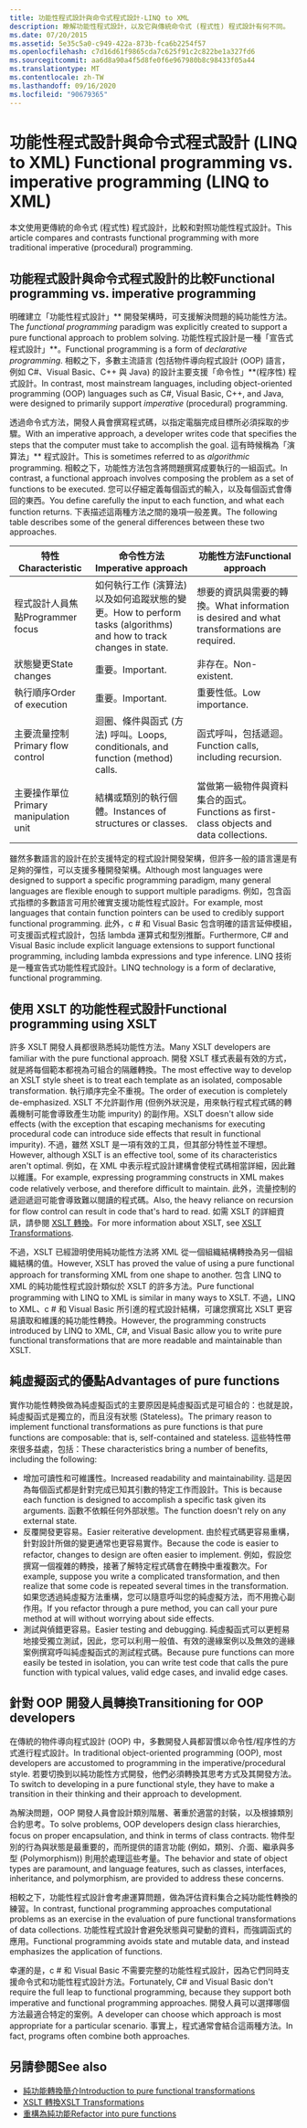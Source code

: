 ```yaml
---
title: 功能性程式設計與命令式程式設計-LINQ to XML
description: 瞭解功能性程式設計，以及它與傳統命令式 (程式性) 程式設計有何不同。
ms.date: 07/20/2015
ms.assetid: 5e35c5a0-c949-422a-873b-fca6b2254f57
ms.openlocfilehash: c7d16d61f9865cda7c625f91c2c822be1a327fd6
ms.sourcegitcommit: aa6d8a90a4f5d8fe0f6e967980b8c98433f05a44
ms.translationtype: MT
ms.contentlocale: zh-TW
ms.lasthandoff: 09/16/2020
ms.locfileid: "90679365"
---
```

# <a name="functional-programming-vs-imperative-programming-linq-to-xml"></a><span data-ttu-id="e3ba1-103">功能性程式設計與命令式程式設計 (LINQ to XML) </span><span class="sxs-lookup"><span data-stu-id="e3ba1-103">Functional programming vs. imperative programming (LINQ to XML)</span></span>

<span data-ttu-id="e3ba1-104">本文使用更傳統的命令式 (程式性) 程式設計，比較和對照功能性程式設計。</span><span class="sxs-lookup"><span data-stu-id="e3ba1-104">This article compares and contrasts functional programming with more traditional imperative (procedural) programming.</span></span>

## <a name="functional-programming-vs-imperative-programming"></a><span data-ttu-id="e3ba1-105">功能程式設計與命令式程式設計的比較</span><span class="sxs-lookup"><span data-stu-id="e3ba1-105">Functional programming vs. imperative programming</span></span>

<span data-ttu-id="e3ba1-106">明確建立「功能性程式設計」\*\* 開發架構時，可支援解決問題的純功能性方法。</span><span class="sxs-lookup"><span data-stu-id="e3ba1-106">The *functional programming* paradigm was explicitly created to support a pure functional approach to problem solving.</span></span> <span data-ttu-id="e3ba1-107">功能性程式設計是一種「宣告式程式設計」\*\*。</span><span class="sxs-lookup"><span data-stu-id="e3ba1-107">Functional programming is a form of *declarative programming*.</span></span> <span data-ttu-id="e3ba1-108">相較之下，多數主流語言 (包括物件導向程式設計 (OOP) 語言，例如 C#、Visual Basic、C++ 與 Java) 的設計主要支援「命令性」\*\*(程序性) 程式設計。</span><span class="sxs-lookup"><span data-stu-id="e3ba1-108">In contrast, most mainstream languages, including object-oriented programming (OOP) languages such as C#, Visual Basic, C++, and Java, were designed to primarily support *imperative* (procedural) programming.</span></span>

<span data-ttu-id="e3ba1-109">透過命令式方法，開發人員會撰寫程式碼，以指定電腦完成目標所必須採取的步驟。</span><span class="sxs-lookup"><span data-stu-id="e3ba1-109">With an imperative approach, a developer writes code that specifies the steps that the computer must take to accomplish the goal.</span></span> <span data-ttu-id="e3ba1-110">這有時候稱為「演算法」\*\* 程式設計。</span><span class="sxs-lookup"><span data-stu-id="e3ba1-110">This is sometimes referred to as *algorithmic* programming.</span></span> <span data-ttu-id="e3ba1-111">相較之下，功能性方法包含將問題撰寫成要執行的一組函式。</span><span class="sxs-lookup"><span data-stu-id="e3ba1-111">In contrast, a functional approach involves composing the problem as a set of functions to be executed.</span></span> <span data-ttu-id="e3ba1-112">您可以仔細定義每個函式的輸入，以及每個函式會傳回的東西。</span><span class="sxs-lookup"><span data-stu-id="e3ba1-112">You define carefully the input to each function, and what each function returns.</span></span> <span data-ttu-id="e3ba1-113">下表描述這兩種方法之間的幾項一般差異。</span><span class="sxs-lookup"><span data-stu-id="e3ba1-113">The following table describes some of the general differences between these two approaches.</span></span>

|<span data-ttu-id="e3ba1-114">特性</span><span class="sxs-lookup"><span data-stu-id="e3ba1-114">Characteristic</span></span>|<span data-ttu-id="e3ba1-115">命令性方法</span><span class="sxs-lookup"><span data-stu-id="e3ba1-115">Imperative approach</span></span>|<span data-ttu-id="e3ba1-116">功能性方法</span><span class="sxs-lookup"><span data-stu-id="e3ba1-116">Functional approach</span></span>|
|--------------------|-------------------------|-------------------------|
|<span data-ttu-id="e3ba1-117">程式設計人員焦點</span><span class="sxs-lookup"><span data-stu-id="e3ba1-117">Programmer focus</span></span>|<span data-ttu-id="e3ba1-118">如何執行工作 (演算法) 以及如何追蹤狀態的變更。</span><span class="sxs-lookup"><span data-stu-id="e3ba1-118">How to perform tasks (algorithms) and how to track changes in state.</span></span>|<span data-ttu-id="e3ba1-119">想要的資訊與需要的轉換。</span><span class="sxs-lookup"><span data-stu-id="e3ba1-119">What information is desired and what transformations are required.</span></span>|
|<span data-ttu-id="e3ba1-120">狀態變更</span><span class="sxs-lookup"><span data-stu-id="e3ba1-120">State changes</span></span>|<span data-ttu-id="e3ba1-121">重要。</span><span class="sxs-lookup"><span data-stu-id="e3ba1-121">Important.</span></span>|<span data-ttu-id="e3ba1-122">非存在。</span><span class="sxs-lookup"><span data-stu-id="e3ba1-122">Non-existent.</span></span>|
|<span data-ttu-id="e3ba1-123">執行順序</span><span class="sxs-lookup"><span data-stu-id="e3ba1-123">Order of execution</span></span>|<span data-ttu-id="e3ba1-124">重要。</span><span class="sxs-lookup"><span data-stu-id="e3ba1-124">Important.</span></span>|<span data-ttu-id="e3ba1-125">重要性低。</span><span class="sxs-lookup"><span data-stu-id="e3ba1-125">Low importance.</span></span>|
|<span data-ttu-id="e3ba1-126">主要流量控制</span><span class="sxs-lookup"><span data-stu-id="e3ba1-126">Primary flow control</span></span>|<span data-ttu-id="e3ba1-127">迴圈、條件與函式 (方法) 呼叫。</span><span class="sxs-lookup"><span data-stu-id="e3ba1-127">Loops, conditionals, and function (method) calls.</span></span>|<span data-ttu-id="e3ba1-128">函式呼叫，包括遞迴。</span><span class="sxs-lookup"><span data-stu-id="e3ba1-128">Function calls, including recursion.</span></span>|
|<span data-ttu-id="e3ba1-129">主要操作單位</span><span class="sxs-lookup"><span data-stu-id="e3ba1-129">Primary manipulation unit</span></span>|<span data-ttu-id="e3ba1-130">結構或類別的執行個體。</span><span class="sxs-lookup"><span data-stu-id="e3ba1-130">Instances of structures or classes.</span></span>|<span data-ttu-id="e3ba1-131">當做第一級物件與資料集合的函式。</span><span class="sxs-lookup"><span data-stu-id="e3ba1-131">Functions as first-class objects and data collections.</span></span>|

<span data-ttu-id="e3ba1-132">雖然多數語言的設計在於支援特定的程式設計開發架構，但許多一般的語言還是有足夠的彈性，可以支援多種開發架構。</span><span class="sxs-lookup"><span data-stu-id="e3ba1-132">Although most languages were designed to support a specific programming paradigm, many general languages are flexible enough to support multiple paradigms.</span></span> <span data-ttu-id="e3ba1-133">例如，包含函式指標的多數語言可用於確實支援功能性程式設計。</span><span class="sxs-lookup"><span data-stu-id="e3ba1-133">For example, most languages that contain function pointers can be used to credibly support functional programming.</span></span> <span data-ttu-id="e3ba1-134">此外，c # 和 Visual Basic 包含明確的語言延伸模組，可支援函式程式設計，包括 lambda 運算式和型別推斷。</span><span class="sxs-lookup"><span data-stu-id="e3ba1-134">Furthermore, C# and Visual Basic include explicit language extensions to support functional programming, including lambda expressions and type inference.</span></span> <span data-ttu-id="e3ba1-135">LINQ 技術是一種宣告式功能性程式設計。</span><span class="sxs-lookup"><span data-stu-id="e3ba1-135">LINQ technology is a form of declarative, functional programming.</span></span>

## <a name="functional-programming-using-xslt"></a><span data-ttu-id="e3ba1-136">使用 XSLT 的功能性程式設計</span><span class="sxs-lookup"><span data-stu-id="e3ba1-136">Functional programming using XSLT</span></span>

<span data-ttu-id="e3ba1-137">許多 XSLT 開發人員都很熟悉純功能性方法。</span><span class="sxs-lookup"><span data-stu-id="e3ba1-137">Many XSLT developers are familiar with the pure functional approach.</span></span> <span data-ttu-id="e3ba1-138">開發 XSLT 樣式表最有效的方式，就是將每個範本都視為可組合的隔離轉換。</span><span class="sxs-lookup"><span data-stu-id="e3ba1-138">The most effective way to develop an XSLT style sheet is to treat each template as an isolated, composable transformation.</span></span> <span data-ttu-id="e3ba1-139">執行順序完全不重視。</span><span class="sxs-lookup"><span data-stu-id="e3ba1-139">The order of execution is completely de-emphasized.</span></span> <span data-ttu-id="e3ba1-140">XSLT 不允許副作用 (但例外狀況是，用來執行程式程式碼的轉義機制可能會導致產生功能 impurity) 的副作用。</span><span class="sxs-lookup"><span data-stu-id="e3ba1-140">XSLT doesn't allow side effects (with the exception that escaping mechanisms for executing procedural code can introduce side effects that result in functional impurity).</span></span> <span data-ttu-id="e3ba1-141">不過，雖然 XSLT 是一項有效的工具，但其部分特性並不理想。</span><span class="sxs-lookup"><span data-stu-id="e3ba1-141">However, although XSLT is an effective tool, some of its characteristics aren't optimal.</span></span> <span data-ttu-id="e3ba1-142">例如，在 XML 中表示程式設計建構會使程式碼相當詳細，因此難以維護。</span><span class="sxs-lookup"><span data-stu-id="e3ba1-142">For example, expressing programming constructs in XML makes code relatively verbose, and therefore difficult to maintain.</span></span> <span data-ttu-id="e3ba1-143">此外，流量控制的遞迴遞迴可能會導致難以閱讀的程式碼。</span><span class="sxs-lookup"><span data-stu-id="e3ba1-143">Also, the heavy reliance on recursion for flow control can result in code that's hard to read.</span></span> <span data-ttu-id="e3ba1-144">如需 XSLT 的詳細資訊，請參閱 [XSLT 轉換](../data/xml/xslt-transformations.md)。</span><span class="sxs-lookup"><span data-stu-id="e3ba1-144">For more information about XSLT, see [XSLT Transformations](../data/xml/xslt-transformations.md).</span></span>

<span data-ttu-id="e3ba1-145">不過，XSLT 已經證明使用純功能性方法將 XML 從一個組織結構轉換為另一個組織結構的值。</span><span class="sxs-lookup"><span data-stu-id="e3ba1-145">However, XSLT has proved the value of using a pure functional approach for transforming XML from one shape to another.</span></span> <span data-ttu-id="e3ba1-146">包含 LINQ to XML 的純功能性程式設計類似於 XSLT 的許多方法。</span><span class="sxs-lookup"><span data-stu-id="e3ba1-146">Pure functional programming with LINQ to XML is similar in many ways to XSLT.</span></span> <span data-ttu-id="e3ba1-147">不過，LINQ to XML、c # 和 Visual Basic 所引進的程式設計結構，可讓您撰寫比 XSLT 更容易讀取和維護的純功能性轉換。</span><span class="sxs-lookup"><span data-stu-id="e3ba1-147">However, the programming constructs introduced by LINQ to XML, C#, and Visual Basic allow you to write pure functional transformations that are more readable and maintainable than XSLT.</span></span>

## <a name="advantages-of-pure-functions"></a><span data-ttu-id="e3ba1-148">純虛擬函式的優點</span><span class="sxs-lookup"><span data-stu-id="e3ba1-148">Advantages of pure functions</span></span>

<span data-ttu-id="e3ba1-149">實作功能性轉換做為純虛擬函式的主要原因是純虛擬函式是可組合的：也就是說，純虛擬函式是獨立的，而且沒有狀態 (Stateless)。</span><span class="sxs-lookup"><span data-stu-id="e3ba1-149">The primary reason to implement functional transformations as pure functions is that pure functions are composable: that is, self-contained and stateless.</span></span> <span data-ttu-id="e3ba1-150">這些特性帶來很多益處，包括：</span><span class="sxs-lookup"><span data-stu-id="e3ba1-150">These characteristics bring a number of benefits, including the following:</span></span>

- <span data-ttu-id="e3ba1-151">增加可讀性和可維護性。</span><span class="sxs-lookup"><span data-stu-id="e3ba1-151">Increased readability and maintainability.</span></span> <span data-ttu-id="e3ba1-152">這是因為每個函式都是針對完成已知其引數的特定工作而設計。</span><span class="sxs-lookup"><span data-stu-id="e3ba1-152">This is because each function is designed to accomplish a specific task given its arguments.</span></span> <span data-ttu-id="e3ba1-153">函數不依賴任何外部狀態。</span><span class="sxs-lookup"><span data-stu-id="e3ba1-153">The function doesn't rely on any external state.</span></span>
- <span data-ttu-id="e3ba1-154">反覆開發更容易。</span><span class="sxs-lookup"><span data-stu-id="e3ba1-154">Easier reiterative development.</span></span> <span data-ttu-id="e3ba1-155">由於程式碼更容易重構，針對設計所做的變更通常也更容易實作。</span><span class="sxs-lookup"><span data-stu-id="e3ba1-155">Because the code is easier to refactor, changes to design are often easier to implement.</span></span> <span data-ttu-id="e3ba1-156">例如，假設您撰寫一個複雜的轉換，接著了解特定程式碼會在轉換中重複數次。</span><span class="sxs-lookup"><span data-stu-id="e3ba1-156">For example, suppose you write a complicated transformation, and then realize that some code is repeated several times in the transformation.</span></span> <span data-ttu-id="e3ba1-157">如果您透過純虛擬方法重構，您可以隨意呼叫您的純虛擬方法，而不用擔心副作用。</span><span class="sxs-lookup"><span data-stu-id="e3ba1-157">If you refactor through a pure method, you can call your pure method at will without worrying about side effects.</span></span>
- <span data-ttu-id="e3ba1-158">測試與偵錯更容易。</span><span class="sxs-lookup"><span data-stu-id="e3ba1-158">Easier testing and debugging.</span></span> <span data-ttu-id="e3ba1-159">純虛擬函式可以更輕易地接受獨立測試，因此，您可以利用一般值、有效的邊緣案例以及無效的邊緣案例撰寫呼叫純虛擬函式的測試程式碼。</span><span class="sxs-lookup"><span data-stu-id="e3ba1-159">Because pure functions can more easily be tested in isolation, you can write test code that calls the pure function with typical values, valid edge cases, and invalid edge cases.</span></span>

## <a name="transitioning-for-oop-developers"></a><span data-ttu-id="e3ba1-160">針對 OOP 開發人員轉換</span><span class="sxs-lookup"><span data-stu-id="e3ba1-160">Transitioning for OOP developers</span></span>

<span data-ttu-id="e3ba1-161">在傳統的物件導向程式設計 (OOP) 中，多數開發人員都習慣以命令性/程序性的方式進行程式設計。</span><span class="sxs-lookup"><span data-stu-id="e3ba1-161">In traditional object-oriented programming (OOP), most developers are accustomed to programming in the imperative/procedural style.</span></span> <span data-ttu-id="e3ba1-162">若要切換到以純功能性方式開發，他們必須轉換其思考方式及其開發方法。</span><span class="sxs-lookup"><span data-stu-id="e3ba1-162">To switch to developing in a pure functional style, they have to make a transition in their thinking and their approach to development.</span></span>

<span data-ttu-id="e3ba1-163">為解決問題，OOP 開發人員會設計類別階層、著重於適當的封裝，以及根據類別合約思考。</span><span class="sxs-lookup"><span data-stu-id="e3ba1-163">To solve problems, OOP developers design class hierarchies, focus on proper encapsulation, and think in terms of class contracts.</span></span> <span data-ttu-id="e3ba1-164">物件型別的行為與狀態是最重要的，而所提供的語言功能 (例如，類別、介面、繼承與多型 (Polymorphism)) 則用於處理這些考量。</span><span class="sxs-lookup"><span data-stu-id="e3ba1-164">The behavior and state of object types are paramount, and language features, such as classes, interfaces, inheritance, and polymorphism, are provided to address these concerns.</span></span>

<span data-ttu-id="e3ba1-165">相較之下，功能性程式設計會考慮運算問題，做為評估資料集合之純功能性轉換的練習。</span><span class="sxs-lookup"><span data-stu-id="e3ba1-165">In contrast, functional programming approaches computational problems as an exercise in the evaluation of pure functional transformations of data collections.</span></span> <span data-ttu-id="e3ba1-166">功能性程式設計會避免狀態與可變動的資料，而強調函式的應用。</span><span class="sxs-lookup"><span data-stu-id="e3ba1-166">Functional programming avoids state and mutable data, and instead emphasizes the application of functions.</span></span>

<span data-ttu-id="e3ba1-167">幸運的是，c # 和 Visual Basic 不需要完整的功能性程式設計，因為它們同時支援命令式和功能性程式設計方法。</span><span class="sxs-lookup"><span data-stu-id="e3ba1-167">Fortunately, C# and Visual Basic don't require the full leap to functional programming, because they support both imperative and functional programming approaches.</span></span> <span data-ttu-id="e3ba1-168">開發人員可以選擇哪個方法最適合特定的案例。</span><span class="sxs-lookup"><span data-stu-id="e3ba1-168">A developer can choose which approach is most appropriate for a particular scenario.</span></span> <span data-ttu-id="e3ba1-169">事實上，程式通常會結合這兩種方法。</span><span class="sxs-lookup"><span data-stu-id="e3ba1-169">In fact, programs often combine both approaches.</span></span>

## <a name="see-also"></a><span data-ttu-id="e3ba1-170">另請參閱</span><span class="sxs-lookup"><span data-stu-id="e3ba1-170">See also</span></span>

- [<span data-ttu-id="e3ba1-171">純功能轉換簡介</span><span class="sxs-lookup"><span data-stu-id="e3ba1-171">Introduction to pure functional transformations</span></span>](introduction-pure-functional-transformations.md)
- [<span data-ttu-id="e3ba1-172">XSLT 轉換</span><span class="sxs-lookup"><span data-stu-id="e3ba1-172">XSLT Transformations</span></span>](/../../standard/data/xml/xslt-transformations.md)
- [<span data-ttu-id="e3ba1-173">重構為純功能</span><span class="sxs-lookup"><span data-stu-id="e3ba1-173">Refactor into pure functions</span></span>](refactor-pure-functions.md)
